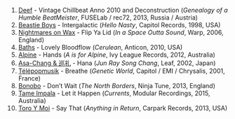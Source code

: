 1. [Deef](http://musicbrainz.org/artist/4e1edbee-5bd0-4063-9ef8-6457acd3b41d) - Vintage Chillbeat Anno 2010 and Deconstruction (_Genealogy of a Humble BeatMeister_, FUSELab / rec72, 2013, Russia / Austria)
1. [Beastie Boys](http://musicbrainz.org/artist/9beb62b2-88db-4cea-801e-162cd344ee53) - Intergalactic (_Hello Nasty_, Capitol Records, 1998, USA)
1. [Nightmares on Wax](http://musicbrainz.org/artist/b8c5cc4f-239f-4e02-b46f-b040b77c2030) - Flip Ya Lid (_In a Space Outta Sound_, Warp, 2006, England)
1. [Baths](http://musicbrainz.org/artist/84a5c934-8318-4080-8606-32b80e1b054a) - Lovely Bloodflow (_Cerulean_, Anticon, 2010, USA)
1. [Alpine](http://musicbrainz.org/artist/d7f0c2fe-00fb-4248-995a-dbfd5a87331a) - Hands (_A is for Alpine_, Ivy League Records, 2012, Australia)
1. [Asa-Chang & 巡礼](http://musicbrainz.org/artist/ad7f6f52-e243-4bd0-b077-a7f08dc66d06) - Hana (_Jun Ray Song Chang_, Leaf, 2002, Japan)
1. [Télépopmusik](http://musicbrainz.org/artist/265f242e-cf4e-4fbe-a3fe-43112387172f) - Breathe (_Genetic World_, Capitol / EMI / Chrysalis, 2001, France)
1. [Bonobo](http://musicbrainz.org/artist/9a709693-b4f8-4da9-8cc1-038c911a61be) - Don’t Wait (_The North Borders_, Ninja Tune, 2013, England)
1. [Tame Impala](http://musicbrainz.org/artist/63aa26c3-d59b-4da4-84ac-716b54f1ef4d) - Let it Happen (_Currents_, Modular Recordings, 2015, Australia)
1. [Toro Y Moi](http://musicbrainz.org/artist/3a6d6481-142d-423f-91d4-55bbfff318ed) - Say That (_Anything in Return_, Carpark Records, 2013, USA)
